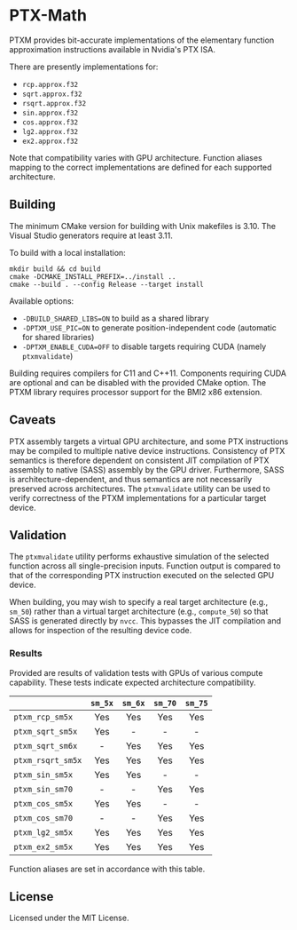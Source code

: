 # PTX-Math

PTXM provides bit-accurate implementations of the elementary function approximation instructions available in Nvidia's PTX ISA.

There are presently implementations for:

- `rcp.approx.f32`
- `sqrt.approx.f32`
- `rsqrt.approx.f32`
- `sin.approx.f32`
- `cos.approx.f32`
- `lg2.approx.f32`
- `ex2.approx.f32`

Note that compatibility varies with GPU architecture. Function aliases mapping to the correct implementations are defined for each supported architecture.

## Building

The minimum CMake version for building with Unix makefiles is 3.10. The Visual Studio generators require at least 3.11.

To build with a local installation:

    mkdir build && cd build
    cmake -DCMAKE_INSTALL_PREFIX=../install ..
    cmake --build . --config Release --target install

Available options:

- `-DBUILD_SHARED_LIBS=ON` to build as a shared library
- `-DPTXM_USE_PIC=ON` to generate position-independent code (automatic for shared libraries)
- `-DPTXM_ENABLE_CUDA=OFF` to disable targets requiring CUDA (namely `ptxmvalidate`)

Building requires compilers for C11 and C++11. Components requiring CUDA are optional and can be disabled with the provided CMake option. The PTXM library requires processor support for the BMI2 x86 extension.

## Caveats

PTX assembly targets a virtual GPU architecture, and some PTX instructions may be compiled to multiple native device instructions. Consistency of PTX semantics is therefore dependent on consistent JIT compilation of PTX assembly to native (SASS) assembly by the GPU driver. Furthermore, SASS is architecture-dependent, and thus semantics are not necessarily preserved across architectures. The `ptxmvalidate` utility can be used to verify correctness of the PTXM implementations for a particular target device.

## Validation

The `ptxmvalidate` utility performs exhaustive simulation of the selected function across all single-precision inputs. Function output is compared to that of the corresponding PTX instruction executed on the selected GPU device.

When building, you may wish to specify a real target architecture (e.g., `sm_50`) rather than a virtual target architecture (e.g., `compute_50`) so that SASS is generated directly by `nvcc`. This bypasses the JIT compilation and allows for inspection of the resulting device code.

### Results

Provided are results of validation tests with GPUs of various compute capability. These tests indicate expected architecture compatibility.

|                   | `sm_5x` | `sm_6x` | `sm_70` | `sm_75` |
| :---              |  :---:  |  :---:  |  :---:  |  :---:  |
| `ptxm_rcp_sm5x`   |   Yes   |   Yes   |   Yes   |   Yes   |
| `ptxm_sqrt_sm5x`  |   Yes   |    -    |    -    |    -    |
| `ptxm_sqrt_sm6x`  |    -    |   Yes   |   Yes   |   Yes   |
| `ptxm_rsqrt_sm5x` |   Yes   |   Yes   |   Yes   |   Yes   |
| `ptxm_sin_sm5x`   |   Yes   |   Yes   |    -    |    -    |
| `ptxm_sin_sm70`   |    -    |    -    |   Yes   |   Yes   |
| `ptxm_cos_sm5x`   |   Yes   |   Yes   |    -    |    -    |
| `ptxm_cos_sm70`   |    -    |    -    |   Yes   |   Yes   |
| `ptxm_lg2_sm5x`   |   Yes   |   Yes   |   Yes   |   Yes   |
| `ptxm_ex2_sm5x`   |   Yes   |   Yes   |   Yes   |   Yes   |

Function aliases are set in accordance with this table.

## License

Licensed under the MIT License.
